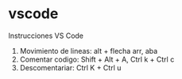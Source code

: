 # vscode
Instrucciones VS Code


1. Movimiento de lineas: alt + flecha arr, aba
2. Comentar codigo:  Shift + Alt + A,  Ctrl k + Ctrl  c
3. Descomentariar:  Ctrl K + Ctrl u
